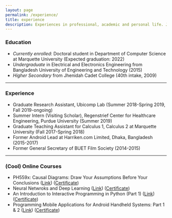```yaml
---
layout: page
permalink: /experience/
title: experience
description: Experiences in professional, academic and personal life. Jotted down in a page.
---
```


<h3>Education</h3>
<ul>
    <li><i>Currently enrolled</i>: Doctoral student in Department of Computer Science at Marquette University (Expected graduation: 2022)</li>
    <li><i>Undergraduate</i> in Electrical and Electronics Engineering from Bangladesh University of Engineering and Technology (2015)</li>
    <li><i>Higher Secondary</i> from Jhenidah Cadet College (40th intake, 2009)</li>
</ul>

---

<h3>Experience</h3>
<ul>
    <li>Graduate Research Assistant, Ubicomp Lab (Summer 2018-Spring 2019, Fall 2019-ongoing)</li>
    <li>Summer Intern (Visiting Scholar), Regenstrief Center for Healthcare Engineering, Purdue University (Summer 2019)</li>
    <li>Graduate Teaching Assistant for Calculus 1, Calculus 2 at Marquette University (Fall 2017-Spring 2018)</li>
    <li>Former Android Lead at Harriken.com Limited, Dhaka, Bangladesh (2015-2017)</li>
    <li>Former General Secretary of BUET Film Society (2014-2015)</li>
</ul>

---

<h3>(Cool) Online Courses</h3>
<ul>
    <li>PH559x: Causal Diagrams: Draw Your Assumptions Before Your Conclusions (<a href="https://www.edx.org/course/causal-diagrams-draw-your-assumptions-before-your-conclusions" target="_blank">Link</a>) (<a href="https://courses.edx.org/certificates/f044031abf9f4d8881d69b1c6fc9acec" target="_blank">Certificate</a>)</li>
    <li>Neural Netwroks and Deep Learning (<a href="https://www.coursera.org/learn/neural-networks-deep-learning" target="_blank">Link</a>) (<a href="https://www.coursera.org/account/accomplishments/verify/A33ZF4MHWDMR" target="_blank">Certificate</a>)</li>
    <li>An Introduction to Interactive Programming in Python (Part 1) (<a href="https://www.coursera.org/learn/interactive-python-1" target="_blank">Link</a>) (<a href="{{ '/assets/pdf/coursera_cert_python.pdf' | prepend: site.baseurl | prepend: site.url }}" target="_blank">Certificate</a>)</li>
    <li>Programming Mobile Applications for Android Handheld Systems: Part 1 & 2 (<a href="https://www.coursera.org/learn/android-programming" target="_blank">Link</a>) (<a href="https://www.coursera.org/account/accomplishments/records/DLT6SW67WU" target="_blank">Certificate</a>)</li>
</ul>

<!-- ---

<h3>Certifications</h3>
Blah blah blah

-->
